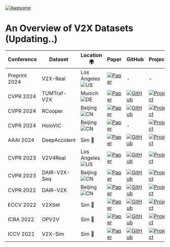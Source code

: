 [![Awesome](https://cdn.rawgit.com/sindresorhus/awesome/d7305f38d29fed78fa85652e3a63e154dd8e8829/media/badge.svg)](https://github.com/sindresorhus/awesome)

# An Overview of V2X Datasets (Updating..)

| Conference | Dataset      | Location 🌍 | Paper | GitHub | Project | Cite |
|------------|--------------|-------------|-------|--------|---------|------|
| Preprint 2024 | V2X-Real | Los Angeles ![US](https://raw.githubusercontent.com/stevenrskelton/flag-icon/master/png/16/country-4x3/us.png) | [![Paper](https://img.shields.io/badge/Paper-Read-blue?logo=Academic%20Publication)](https://arxiv.org/abs/2403.16034) | - | -   | [![Cite](https://img.shields.io/badge/Cite-BibTeX-orange?logo=Read%20the%20Docs)](citations/V2X-Real.txt) |
| CVPR 2024 | TUMTraf-V2X | Munich ![DE](https://raw.githubusercontent.com/stevenrskelton/flag-icon/master/png/16/country-4x3/de.png) | [![Paper](https://img.shields.io/badge/Paper-Read-blue?logo=Academic%20Publication)](https://arxiv.org/abs/2403.01316) | [![GitHub](https://img.shields.io/github/stars/tum-traffic-dataset/tum-traffic-dataset-dev-kit.svg?logo=github&label=Stars)](https://github.com/tum-traffic-dataset/tum-traffic-dataset-dev-kit) | [![Project](https://img.shields.io/badge/Project-Visit-green?logo=Web)](https://tum-traffic-dataset.github.io/tumtraf-v2x)   | [![Cite](https://img.shields.io/badge/Cite-BibTeX-orange?logo=Read%20the%20Docs)](citations/TUMTraf-V2X.txt) |
| CVPR 2024 | RCooper | Beijing ![CN](https://raw.githubusercontent.com/stevenrskelton/flag-icon/master/png/16/country-4x3/cn.png) | [![Paper](https://img.shields.io/badge/Paper-Read-blue?logo=Academic%20Publication)](https://arxiv.org/abs/2403.10145) | [![GitHub](https://img.shields.io/github/stars/AIR-THU/DAIR-RCooper.svg?logo=github&label=Stars)](https://github.com/AIR-THU/DAIR-RCooper) | [![Project](https://img.shields.io/badge/Project-Visit-green?logo=Web)](https://www.t3caic.com/qingzhen)   | [![Cite](https://img.shields.io/badge/Cite-BibTeX-orange?logo=Read%20the%20Docs)](citations/RCooper.txt) |
| CVPR 2024 | HoloVIC | Beijing ![CN](https://raw.githubusercontent.com/stevenrskelton/flag-icon/master/png/16/country-4x3/cn.png) | [![Paper](https://img.shields.io/badge/Paper-Read-blue?logo=Academic%20Publication)](https://arxiv.org/abs/2403.02640) | - | [![Project](https://img.shields.io/badge/Project-Visit-green?logo=Web)](https://holovic.net)   | [![Cite](https://img.shields.io/badge/Cite-BibTeX-orange?logo=Read%20the%20Docs)](citations/HoloVIC.txt) |
| AAAI 2024 | DeepAccident | Sim 🏴 | [![Paper](https://img.shields.io/badge/Paper-Read-blue?logo=Academic%20Publication)](https://arxiv.org/abs/2304.01168) | [![GitHub](https://img.shields.io/github/stars/tianqi-wang1996/DeepAccident.svg?logo=github&label=Stars)](https://github.com/tianqi-wang1996/DeepAccident) | [![Project](https://img.shields.io/badge/Project-Visit-green?logo=Web)](https://deepaccident.github.io)   | [![Cite](https://img.shields.io/badge/Cite-BibTeX-orange?logo=Read%20the%20Docs)](citations/DeepAccident.txt) |
| CVPR 2023 | V2V4Real | Los Angeles ![US](https://raw.githubusercontent.com/stevenrskelton/flag-icon/master/png/16/country-4x3/us.png) | [![Paper](https://img.shields.io/badge/Paper-Read-blue?logo=Academic%20Publication)](https://arxiv.org/abs/2303.07601) | [![GitHub](https://img.shields.io/github/stars/ucla-mobility/V2V4Real.svg?logo=github&label=Stars)](https://github.com/ucla-mobility/V2V4Real) | [![Project](https://img.shields.io/badge/Project-Visit-green?logo=Web)](https://mobility-lab.seas.ucla.edu/v2v4real)   | [![Cite](https://img.shields.io/badge/Cite-BibTeX-orange?logo=Read%20the%20Docs)](citations/V2V4Real.txt) |
| CVPR 2023 | DAIR-V2X-Seq | Beijing ![CN](https://raw.githubusercontent.com/stevenrskelton/flag-icon/master/png/16/country-4x3/cn.png) | [![Paper](https://img.shields.io/badge/Paper-Read-blue?logo=Academic%20Publication)](https://arxiv.org/abs/2305.05938) | [![GitHub](https://img.shields.io/github/stars/AIR-THU/DAIR-V2X-Seq.svg?logo=github&label=Stars)](https://github.com/AIR-THU/DAIR-V2X-Seq) | [![Project](https://img.shields.io/badge/Project-Visit-green?logo=Web)](https://thudair.baai.ac.cn/index)   | [![Cite](https://img.shields.io/badge/Cite-BibTeX-orange?logo=Read%20the%20Docs)](citations/DAIR-V2X-Seq.txt) |
| CVPR 2022 | DAIR-V2X | Beijing ![CN](https://raw.githubusercontent.com/stevenrskelton/flag-icon/master/png/16/country-4x3/cn.png) | [![Paper](https://img.shields.io/badge/Paper-Read-blue?logo=Academic%20Publication)](https://arxiv.org/abs/2204.05575) | [![GitHub](https://img.shields.io/github/stars/AIR-THU/DAIR-V2X.svg?logo=github&label=Stars)](https://github.com/AIR-THU/DAIR-V2X) | [![Project](https://img.shields.io/badge/Project-Visit-green?logo=Web)](https://thudair.baai.ac.cn/index)   | [![Cite](https://img.shields.io/badge/Cite-BibTeX-orange?logo=Read%20the%20Docs)](citations/DAIR-V2X.txt) |
| ECCV 2022 | V2XSet | Sim 🏴 | [![Paper](https://img.shields.io/badge/Paper-Read-blue?logo=Academic%20Publication)](https://arxiv.org/abs/2203.10638) | [![GitHub](https://img.shields.io/github/stars/DerrickXuNu/v2x-vit.svg?logo=github&label=Stars)](https://github.com/DerrickXuNu/v2x-vit) | [![Project](https://img.shields.io/badge/Project-Visit-green?logo=Web)](https://drive.google.com/drive/folders/1r5sPiBEvo8Xby-nMaWUTnJIPK6WhY1B6)   | [![Cite](https://img.shields.io/badge/Cite-BibTeX-orange?logo=Read%20the%20Docs)](citations/V2XSet.txt) |
| ICRA 2022 | OPV2V | Sim 🏴 | [![Paper](https://img.shields.io/badge/Paper-Read-blue?logo=Academic%20Publication)](https://arxiv.org/abs/2109.07644) | [![GitHub](https://img.shields.io/github/stars/DerrickXuNu/OpenCOOD.svg?logo=github&label=Stars)](https://github.com/DerrickXuNu/OpenCOOD) | [![Project](https://img.shields.io/badge/Project-Visit-green?logo=Web)](https://mobility-lab.seas.ucla.edu/opv2v)   | [![Cite](https://img.shields.io/badge/Cite-BibTeX-orange?logo=Read%20the%20Docs)](citations/OPV2V.txt) |
| ICCV 2021 | V2X-Sim | Sim 🏴 | [![Paper](https://img.shields.io/badge/Paper-Read-blue?logo=Academic%20Publication)](https://arxiv.org/abs/2202.08449) | [![GitHub](https://img.shields.io/github/stars/ai4ce/V2X-Sim.svg?logo=github&label=Stars)](https://github.com/ai4ce/V2X-Sim) | [![Project](https://img.shields.io/badge/Project-Visit-green?logo=Web)](https://ai4ce.github.io/V2X-Sim)   | [![Cite](https://img.shields.io/badge/Cite-BibTeX-orange?logo=Read%20the%20Docs)](citations/V2X-Sim.txt) |
